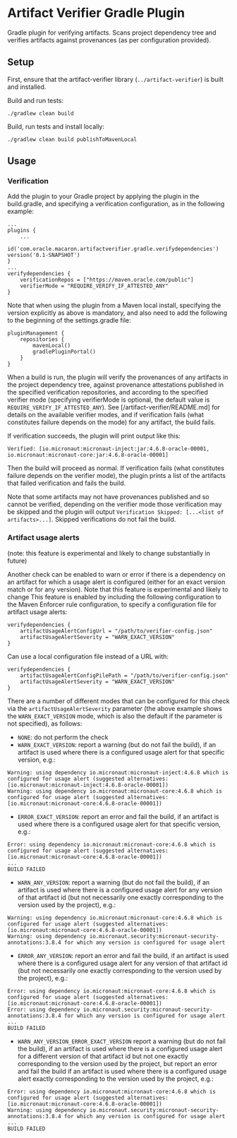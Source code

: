# Artifact Verifier Gradle Plugin

Gradle plugin for verifying artifacts. Scans project dependency tree and verifies artifacts against provenances (as per configuration provided).

## Setup
First, ensure that the artifact-verifier library (`../artifact-verifier`) is built and installed.

Build and run tests:
```
./gradlew clean build
```

Build, run tests and install locally:
```
./gradlew clean build publishToMavenLocal
```

## Usage

### Verification

Add the plugin to your Gradle project by applying the plugin in the build.gradle, and specifying a verification configuration, as in the following example:
```
...
plugins {
    ...
    id('com.oracle.macaron.artifactverifier.gradle.verifydependencies') version('0.1-SNAPSHOT')
}
...
verifydependencies {
    verificationRepos = ["https://maven.oracle.com/public"]
    verifierMode = "REQUIRE_VERIFY_IF_ATTESTED_ANY"
}
```

Note that when using the plugin from a Maven local install, specifying the version explicitly as above is mandatory, and also need to add the following to the beginning of the settings.gradle file:
```
pluginManagement {
    repositories {
        mavenLocal()
        gradlePluginPortal()
    }
}
```

When a build is run, the plugin will verify the provenances of any artifacts in the project dependency tree, against provenance attestations published in the specified verification repositories, and according to the specified verifier mode (specifying verifierMode is optional, the default value is `REQUIRE_VERIFY_IF_ATTESTED_ANY`). See [/artifact-verifier/README.md] for details on the available verifier modes, and if verification fails (what constitutes failure depends on the mode) for any artifact, the build fails.

If verification succeeds, the plugin will print output like this:
```
Verified: [io.micronaut:micronaut-inject:jar:4.6.8-oracle-00001, io.micronaut:micronaut-core:jar:4.6.8-oracle-00001]
```

Then the build will proceed as normal. If verification fails (what constitutes failure depends on the verifier mode), the plugin prints a list of the artifacts that failed verification and fails the build.

Note that some artifacts may not have provenances published and so cannot be verified, depending on the verifier mode those verification may be skipped and the plugin will output `Verification Skipped: [...<list of artifacts>...]`. Skipped verifications do not fail the build.

### Artifact usage alerts

(note: this feature is experimental and likely to change substantially in future)

Another check can be enabled to warn or error if there is a dependency on an artifact for which a usage alert is configured (either for an exact version match or for any version).
Note that this feature is experimental and likely to change
This feature is enabled by including the following configuration to the Maven Enforcer rule configuration, to specify a configuration file for artifact usage alerts:
```
verifydependencies {
    artifactUsageAlertConfigUrl = "/path/to/verifier-config.json"
    artifactUsageAlertSeverity = "WARN_EXACT_VERSION"
}
```
Can use a local configuration file instead of a URL with:
```
verifydependencies {
    artifactUsageAlertConfigPilePath = "/path/to/verifier-config.json"
    artifactUsageAlertSeverity = "WARN_EXACT_VERSION"
}
```
There are a number of different modes that can be configured for this check via the `artifactUsageAlertSeverity` parameter (the above example shows the `WARN_EXACT_VERSION` mode, which is also the default if the parameter is not specified), as follows:
- `NONE`: do not perform the check
- `WARN_EXACT_VERSION`: report a warning (but do not fail the build), if an artifact is used where there is a configured usage alert for that specific version, e.g.:
```
Warning: using dependency io.micronaut:micronaut-inject:4.6.8 which is configured for usage alert (suggested alternatives: [io.micronaut:micronaut-inject:4.6.8-oracle-00001])
Warning: using dependency io.micronaut:micronaut-core:4.6.8 which is configured for usage alert (suggested alternatives: [io.micronaut:micronaut-core:4.6.8-oracle-00001])
```
- `ERROR_EXACT_VERSION`: report an error and fail the build, if an artifact is used where there is a configured usage alert for that specific version, e.g.:
```
Error: using dependency io.micronaut:micronaut-core:4.6.8 which is configured for usage alert (suggested alternatives: [io.micronaut:micronaut-core:4.6.8-oracle-00001])
...
BUILD FAILED
```
- `WARN_ANY_VERSION`: report a warning (but do not fail the build), if an artifact is used where there is a configured usage alert for any version of that artifact id (but not necessarily one exactly corresponding to the version used by the project), e.g.:
```
Warning: using dependency io.micronaut:micronaut-core:4.6.8 which is configured for usage alert (suggested alternatives: [io.micronaut:micronaut-core:4.6.8-oracle-00001])
Warning: using dependency io.micronaut.security:micronaut-security-annotations:3.8.4 for which any version is configured for usage alert
```
- `ERROR_ANY_VERSION`: report an error and fail the build, if an artifact is used where there is a configured usage alert for any version of that artifact id (but not necessarily one exactly corresponding to the version used by the project), e.g.:
```
Error: using dependency io.micronaut:micronaut-core:4.6.8 which is configured for usage alert (suggested alternatives: [io.micronaut:micronaut-core:4.6.8-oracle-00001])
Error: using dependency io.micronaut.security:micronaut-security-annotations:3.8.4 for which any version is configured for usage alert
...
BUILD FAILED
```
- `WARN_ANY_VERSION_ERROR_EXACT_VERSION` report a warning (but do not fail the build), if an artifact is used where there is a configured usage alert for a different version of that artifact id but not one exactly corresponding to the version used by the project, but report an error and fail the build if an artifact is used where there is a configured usage alert exactly corresponding to the version used by the project, e.g.:
```
Error: using dependency io.micronaut:micronaut-core:4.6.8 which is configured for usage alert (suggested alternatives: [io.micronaut:micronaut-core:4.6.8-oracle-00001])
Warning: using dependency io.micronaut.security:micronaut-security-annotations:3.8.4 for which any version is configured for usage alert
...
BUILD FAILED
```
